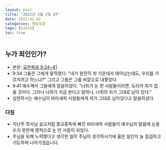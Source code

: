 ```yaml
---
layout: post
title: "2022년 2월 2일 QT"
date: 2022-02-02
categories: 매일성경
tags: [bible]
toc: true
---
```


## 누가 죄인인가?
- 본문: [요한복음 9:24~41](https://www.bskorea.or.kr/bible/korbibReadpage.php?version=SAENEW&book=jhn&chap=9&sec=24&cVersion=&fontSize=15px&fontWeight=normal#focus)
- 9:34 그들은 그에게 말하였다. "네가 완전히 죄 가운데서 태어났는데도, 우리를 가르치려고 하느냐?" 그리고 그들은 그를 바깥으로 내쫓았다.
- 9:41 예수께서 그들에게 말씀하셨다. "너희가 눈 먼 사람들이라면, 도리어 죄가 없을 것이다. 그러나 너희가 지금 본다고 말하니, 너희의 죄가 그대로 남아 있다."
- 심판하시는 예수님이 바리새파 사람들에게 죄가 그대로 남아있다고 말씀하셨다.

### 다짐
- 지난주 목사님 설교처럼 종교중독에 빠진 바리새파 사람들이 예수님의 말씀에 눈을 뜨지 못한채 영적으로 눈 먼 사람이 되었다.
- 주님을 위해 노력했다고 생각한 일이 주님이 생각하시기에 옳은 일인지 늘 점검하고 기도하며 나아가겠습니다.
